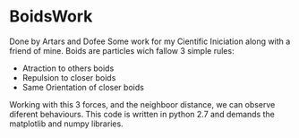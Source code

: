 # BoidsWork
Done by Artars and Dofee
Some work for my Cientific Iniciation along with a friend of mine.
Boids are particles wich fallow 3 simple rules:
  - Atraction to others boids
  - Repulsion to closer boids
  - Same Orientation of closer boids

Working with this 3 forces, and the neighboor distance, we can observe diferent behaviours.
This code is written in python 2.7 and demands the matplotlib and numpy libraries.
